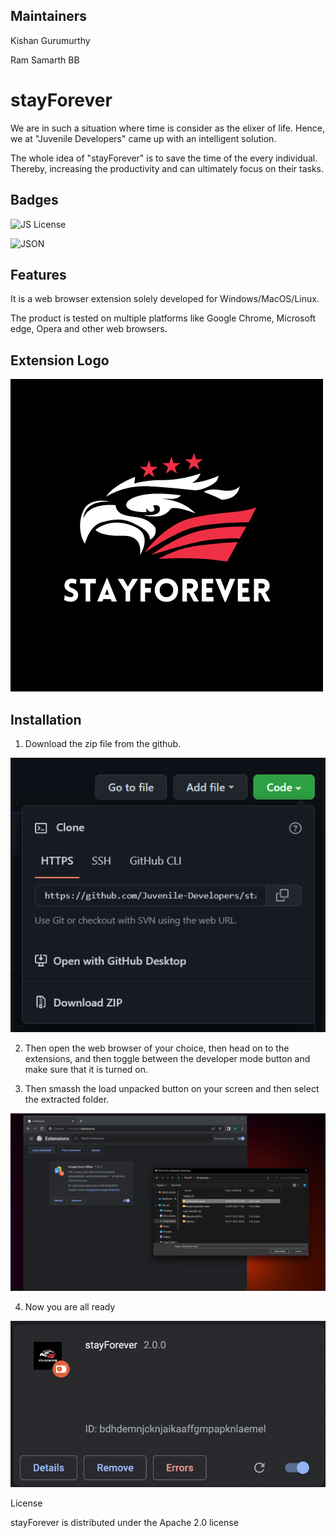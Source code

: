## Maintainers

Kishan Gurumurthy

Ram Samarth BB

# stayForever
We are in such a situation where time is consider as the elixer of life. Hence, we at "Juvenile Developers" came up with an intelligent solution.

The whole idea of "stayForever" is to save the time of the every individual. Thereby, increasing the productivity and can ultimately focus on their tasks.

## Badges
![JS License](https://img.shields.io/badge/JavaScript-323330?style=for-the-badge&logo=javascript&logoColor=F7DF1E) 

![JSON](https://img.shields.io/badge/JWT-black?style=for-the-badge&logo=JSON%20web%20tokens) 

## Features

It is a web browser extension solely developed for Windows/MacOS/Linux. 

The product is tested on multiple platforms like Google Chrome, Microsoft edge, Opera and other web browsers. 

## Extension Logo

![App Screenshot](logo.png)

## Installation

1. Download the zip file from the github.

  <p align='center'><img src="image_2022-08-16_134200987.png"/></p>

2. Then open the web browser of your choice, then head on to the extensions, and then toggle between the developer mode button and make sure that it is turned on. 

3. Then smassh the load unpacked button on your screen and then select the extracted folder.
  
  <p align='center'><img src="Screenshot (25).png"/></p>
 
4. Now you are all ready 

  <p align='center'><img src="A7622B8C-AAA8-4AB2-B31F-16EC8E9185D3.png"/></p

  
## License 

  
stayForever is distributed under the Apache 2.0 license
